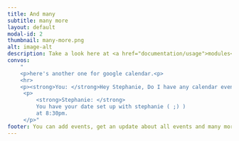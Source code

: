 ```yaml
---
title: And many
subtitle: many more
layout: default
modal-id: 2
thumbnail: many-more.png
alt: image-alt
description: Take a look here at <a href="documentation/usage">modules</a> to see all of the functionality of stephanie.
convos:
    "
    <p>here's another one for google calendar.<p>
    <hr>
    <p><strong>You: </strong>Hey Stephanie, Do I have any calendar events for today?</p>
     <p>
         <strong>Stephanie: </strong>
         You have your date set up with stephanie ( ;) )
         at 8:30pm.
     </p>"
footer: You can add events, get an update about all events and many more. Don't forget to visit at <a href="documentation/usage">modules</a> to get a look at all given modules offered by stephanie out of the box.
---
```

